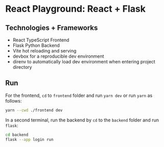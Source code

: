 # React Playground: React + Flask

## Technologies + Frameworks

- React TypeScript Frontend
- Flask Python Backend
- Vite hot reloading and serving
- devbox for a reproducible dev environment
- direnv to automatically load dev environment when entering project directory

## Run

For the frontend, `cd` to `frontend` folder and run `yarn dev` or run `yarn` as follows:
```bash
yarn --cwd ./frontend dev
```

In a second terminal, run the backend by `cd` to the `backend` folder and run `flask`:
```bash
cd backend
flask --app login run
```
